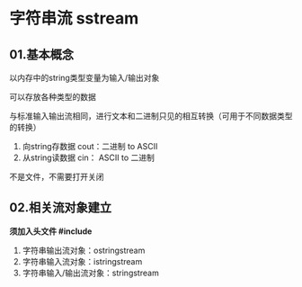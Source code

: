 # 字符串流 sstream

## 01.基本概念

以内存中的string类型变量为输入/输出对象

可以存放各种类型的数据

与标准输入输出流相同，进行文本和二进制只见的相互转换（可用于不同数据类型的转换）
1. 向string存数据 cout：二进制 to ASCII
2. 从string读数据 cin： ASCII to 二进制

不是文件，不需要打开关闭

## 02.相关流对象建立

**须加入头文件 #include <sstream>**

1. 字符串输出流对象：ostringstream 
2. 字符串输入流对象：istringstream
3. 字符串输入/输出流对象：stringstream


